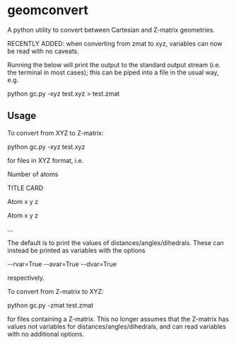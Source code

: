 # geomconvert
A python utility to convert between Cartesian and Z-matrix geometries. 

RECENTLY ADDED: when converting from zmat to xyz, variables can now be read with no caveats.

Running the below will print the output to the standard output stream (i.e. the terminal in most cases); this can be piped into a file in the usual way, e.g.

python gc.py -xyz test.xyz > test.zmat

## Usage

To convert from XYZ to Z-matrix:

python gc.py -xyz test.xyz 

for files in XYZ format, i.e.

Number of atoms

TITLE CARD

Atom x y z

Atom x y z

...

The default is to print the values of distances/angles/dihedrals. These can instead be printed as variables with the options

--rvar=True
--avar=True
--dvar=True

respectively.

To convert from Z-matrix to XYZ:

python gc.py -zmat test.zmat

for files containing a Z-matrix. This no longer assumes that the Z-matrix has values not variables for distances/angles/dihedrals, and can read variables with no additional options. 


